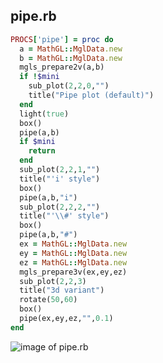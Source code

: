 
## pipe.rb

```ruby
PROCS['pipe'] = proc do
  a = MathGL::MglData.new
  b = MathGL::MglData.new
  mgls_prepare2v(a,b)
  if !$mini
    sub_plot(2,2,0,"")
    title("Pipe plot (default)")
  end
  light(true)
  box()
  pipe(a,b)
  if $mini
    return
  end
  sub_plot(2,2,1,"")
  title("'i' style")
  box()
  pipe(a,b,"i")
  sub_plot(2,2,2,"")
  title("'\\#' style")
  box()
  pipe(a,b,"#")
  ex = MathGL::MglData.new
  ey = MathGL::MglData.new
  ez = MathGL::MglData.new
  mgls_prepare3v(ex,ey,ez)
  sub_plot(2,2,3)
  title("3d variant")
  rotate(50,60)
  box()
  pipe(ex,ey,ez,"",0.1)
end
```
![image of pipe.rb](https://raw.github.com/masa16/ruby-mathgl-sample/master/samples/pipe/pipe.png)
